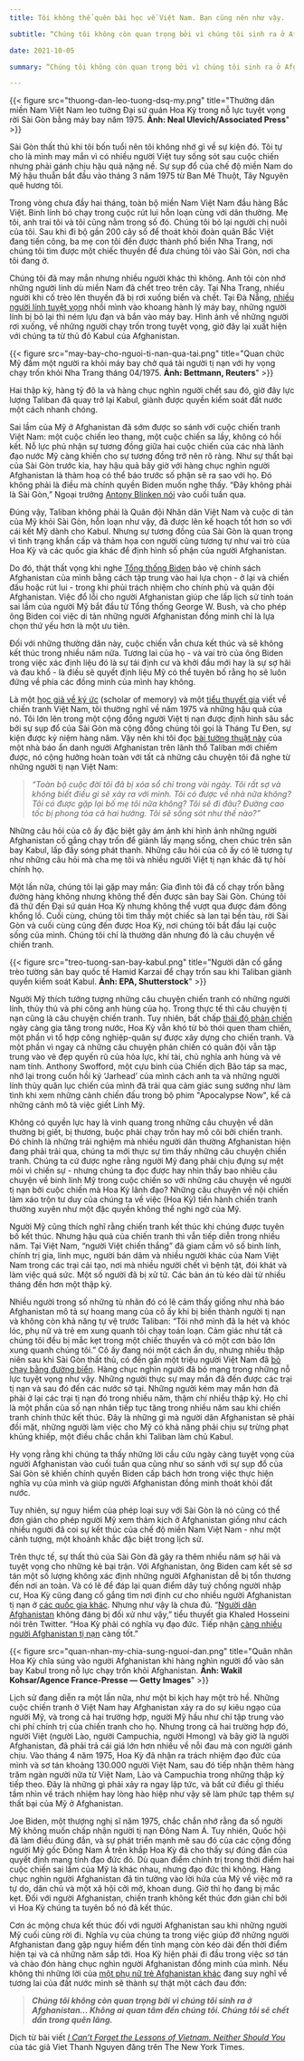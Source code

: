 ```yaml
---
title: Tôi không thể quên bài học về Việt Nam. Bạn cũng nên như vậy.

subtitle: “Chúng tôi không còn quan trọng bởi vì chúng tôi sinh ra ở Afghanistan… Không ai quan tâm đến chúng tôi. Chúng tôi sẽ chết dần trong quên lãng."

date: 2021-10-05

summary: “Chúng tôi không còn quan trọng bởi vì chúng tôi sinh ra ở Afghanistan… Không ai quan tâm đến chúng tôi. Chúng tôi sẽ chết dần trong quên lãng."

---
```

{{< figure src="thuong-dan-leo-tuong-dsq-my.png" title="Thường dân miền Nam Việt Nam leo tường Đại sứ quán Hoa Kỳ trong nỗ lực tuyệt vọng rời Sài Gòn bằng máy bay năm 1975. **Ảnh: Neal Ulevich/Associated Press**" >}}

Sài Gòn thất thủ khi tôi bốn tuổi nên tôi không nhớ gì về sự kiện đó. Tôi tự cho là mình may mắn vì có nhiều người Việt tuy sống sót sau cuộc chiến nhưng phải gánh chịu hậu quả nặng nề. Sự sụp đổ của chế độ miền Nam do Mỹ hậu thuẫn bắt đầu vào tháng 3 năm 1975 từ Ban Mê Thuột, Tây Nguyên quê hương tôi. 

Trong vòng chưa đầy hai tháng, toàn bộ miền Nam Việt Nam đầu hàng Bắc Việt. Binh lính bỏ chạy trong cuộc rút lui hỗn loạn cùng với dân thường. Mẹ tôi, anh trai tôi và tôi cũng nằm trong số đó. Chúng tôi bỏ lại người chị nuôi của tôi. Sau khi đi bộ gần 200 cây số để thoát khỏi đoàn quân Bắc Việt đang tiến công, ba mẹ con tôi đến được thành phố biển Nha Trang, nơi chúng tôi tìm được một chiếc thuyền để đưa chúng tôi vào Sài Gòn, nơi cha tôi đang ở.

Chúng tôi đã may mắn nhưng nhiều người khác thì không. Anh tôi còn nhớ những người lính dù miền Nam đã chết treo trên cây. Tại Nha Trang, nhiều người khi cố trèo lên thuyền đã bị rơi xuống biển và chết. Tại Đà Nẵng, [nhiều người lính tuyệt vọng](https://sanfrancisco.cbslocal.com/2015/04/29/pan-am-stewardesses-recall-refugee-rescue-mission-40-years-after-fall-of-saigon/) nhồi mình vào khoang hành lý máy bay, những người lính bị bỏ lại thì ném lựu đạn và bắn vào máy bay. Hình ảnh về những người rơi xuống, về những người chạy trốn trong tuyệt vọng, giờ đây lại xuất hiện với chúng ta từ thủ đô Kabul của Afghanistan. 

{{< figure src="may-bay-cho-nguoi-ti-nan-qua-tai.png" title="Quan chức Mỹ đấm một người ra khỏi máy bay chở quá tải người tị nạn với hy vọng chạy trốn khỏi Nha Trang tháng 04/1975. **Ảnh: Bettmann, Reuters**" >}}

Hai thập kỷ, hàng tỷ đô la và hàng chục nghìn người chết sau đó, giờ đây lực lượng Taliban đã quay trở lại Kabul, giành được quyền kiểm soát đất nước một cách nhanh chóng.

Sai lầm của Mỹ ở Afghanistan đã sớm được so sánh với cuộc chiến tranh Việt Nam: một cuộc chiến leo thang, một cuộc chiến sa lầy, không có hồi kết. Nỗ lực phủ nhận sự tương đồng giữa hai cuộc chiến của các nhà lãnh đạo nước Mỹ càng khiến cho sự tương đồng trở nên rõ ràng. Như sự thất bại của Sài Gòn trước kia, hay hậu quả bây giờ với hàng chục nghìn người Afghanistan là thảm hoạ có thể báo trước số phận sẽ ra sao với họ. Đó không phải là điều mà chính quyền Biden muốn nghe thấy. “Đây không phải là Sài Gòn,” Ngoại trưởng [Antony Blinken nói](https://www.cnn.com/videos/world/2021/08/15/antony-blinken-afghanistan-is-not-saigon-sot-sotu-vpx.cnn/video/playlists/around-the-world/) vào cuối tuần qua.

Đúng vậy, Taliban không phải là Quân đội Nhân dân Việt Nam và cuộc di tản của Mỹ khỏi Sài Gòn, hỗn loạn như vậy, đã được lên kế hoạch tốt hơn so với cái kết Mỹ dành cho Kabul. Nhưng sự tương đồng của Sài Gòn là quan trọng vì tình trạng khẩn cấp và thảm họa con người cũng tương tự như vai trò của Hoa Kỳ và các quốc gia khác để định hình số phận của người Afghanistan. 

Do đó, thật thất vọng khi nghe [Tổng thống Biden](https://www.c-span.org/video/?514113-1/president-biden-remarks-afghanistan) bảo vệ chính sách Afghanistan của mình bằng cách tập trung vào hai lựa chọn - ở lại và chiến đấu hoặc rút lui - trong khi phủi trách nhiệm cho chính phủ và quân đội Afghanistan. Việc đổ lỗi cho người Afghanistan giúp che lấp lịch sử tính toán sai lầm của người Mỹ bắt đầu từ Tổng thống George W. Bush, và cho phép ông Biden coi việc di tản những người Afghanistan đồng minh chỉ là lựa chọn thứ yếu hơn là một ưu tiên.

Đối với những thường dân này, cuộc chiến vẫn chưa kết thúc và sẽ không kết thúc trong nhiều năm nữa. Tương lai của họ - và vai trò của ông Biden trong việc xác định liệu đó là sự tái định cư và khởi đầu mới hay là sự sợ hãi và đau khổ - là điều sẽ quyết định liệu Mỹ có thể tuyên bố rằng họ sẽ luôn đứng về phía các đồng minh của mình hay không.

Là một [học giả về ký ức](https://bookshop.org/books/nothing-ever-dies-vietnam-and-the-memory-of-war/9780674979840) (scholar of memory) và một [tiểu thuyết gia](https://bookshop.org/books/the-sympathizer-a-novel-pulitzer-prize-for-fiction/9780802124944) viết về chiến tranh Việt Nam, tôi thường nghĩ về năm 1975 và những hậu quả của nó. Tôi lớn lên trong một cộng đồng người Việt tị nạn được định hình sâu sắc bởi sự sụp đổ của Sài Gòn mà cộng đồng chúng tôi gọi là Tháng Tư Đen, sự kiện được kỷ niệm hàng năm. Vậy nên khi tôi đọc [bài tường thuật này](https://www.theguardian.com/global-development/2021/aug/10/please-pray-for-me-female-reporter-being-hunted-by-the-taliban-tells-her-story) của một nhà báo ẩn danh người Afghanistan trên lãnh thổ Taliban mới chiếm được, nó cộng hưởng hoàn toàn với tất cả những câu chuyện tôi đã nghe từ những người tị nạn Việt Nam: 

> *“Toàn bộ cuộc đời tôi đã bị xóa sổ chỉ trong vài ngày. Tôi rất sợ và không biết điều gì sẽ xảy ra với mình. Tôi có được về nhà nữa không? Tôi có được gặp lại bố mẹ tôi nữa không? Tôi sẽ đi đâu? Đường cao tốc bị phong tỏa cả hai hướng. Tôi sẽ sống sót như thế nào?”*

Những câu hỏi của cô ấy đặc biệt gây ám ảnh khi hình ảnh những người Afghanistan cố gắng chạy trốn để giành lấy mạng sống, chen chúc trên sân bay Kabul, lấp đầy sóng phát thanh. Những câu hỏi của cô ấy có lẽ tương tự như những câu hỏi mà cha mẹ tôi và nhiều người Việt tị nạn khác đã tự hỏi chính họ.

Một lần nữa, chúng tôi lại gặp may mắn: Gia đình tôi đã cố chạy trốn bằng đường hàng không nhưng không thể đến được sân bay Sài Gòn. Chúng tôi đã thử đến Đại sứ quán Hoa Kỳ nhưng không thể vượt qua được đám đông khổng lồ. Cuối cùng, chúng tôi tìm thấy một chiếc sà lan tại bến tàu, rời Sài Gòn và cuối cùng cũng đến được Hoa Kỳ, nơi chúng tôi bắt đầu lại cuộc sống của mình. Chúng tôi chỉ là thường dân nhưng đó là câu chuyện về chiến tranh.

{{< figure src="treo-tuong-san-bay-kabul.png" title="Người dân cố gắng trèo tường sân bay quốc tế Hamid Karzai để chạy trốn sau khi Taliban giành quyền kiểm soát Kabul. **Ảnh: EPA, Shutterstock**" >}}

Người Mỹ thích tưởng tượng những câu chuyện chiến tranh có những người lính, thủy thủ và phi công anh hùng của họ. Trong thực tế thì câu chuyện tị nạn cũng là câu chuyện chiến tranh. Tuy nhiên, bất chấp [thái độ phản chiến](https://www.forbes.com/sites/bowmanmarsico/2021/07/08/the-war-in-afghanistan-a-polling-post-mortem/?sh=7a2a4a406214) ngày càng gia tăng trong nước, Hoa Kỳ vẫn khó từ bỏ thói quen tham chiến, một phần vì tổ hợp công nghiệp-quân sự được xây dựng cho chiến tranh. Và một phần vì ngay cả những câu chuyện phản chiến có quân đội vẫn tập trung vào vẻ đẹp quyến rũ của hỏa lực, khí tài, chủ nghĩa anh hùng và vẻ nam tính. Anthony Swofford, một cựu binh của Chiến dịch Bão táp sa mạc, nhớ lại trong cuốn hồi ký ‘Jarhead’ của mình cách anh ta và những người lính thủy quân lục chiến của mình đã trải qua cảm giác sung sướng như làm tình khi xem những cảnh chiến đấu trong bộ phim "Apocalypse Now", kể cả những cảnh mô tả việc giết Lính Mỹ.

Không có quyền lực hay là vinh quang trong những câu chuyện về dân thường bị giết, bị thương, buộc phải chạy trốn hay mồ côi bởi chiến tranh. Đó chính là những trải nghiệm mà nhiều người dân thường Afghanistan hiện đang phải trải qua, chúng ta mới thực sự tìm thấy những câu chuyện chiến tranh. Chúng ta cứ được nghe rằng người Mỹ đang phải chịu đựng sự mệt mỏi vì chiến sự - nhưng chúng ta đọc được hay nhìn thấy bao nhiêu câu chuyện về binh lính Mỹ trong cuộc chiến so với những câu chuyện về người tị nạn bởi cuộc chiến mà Hoa Kỳ lãnh đạo? Những câu chuyện về nội chiến làm xáo trộn tư duy của chúng ta về việc (Hoa Kỳ) tiến hành chiến tranh thường xuyên như một đặc quyền không thể nghi ngờ của Mỹ.

Người Mỹ cũng thích nghĩ rằng chiến tranh kết thúc khi chúng được tuyên bố kết thúc. Nhưng hậu quả của chiến tranh thì vẫn tiếp diễn trong nhiều năm. Tại Việt Nam, “người Việt chiến thắng” đã giam cầm vô số binh lính, chính trị gia, linh mục, người bán dâm và nhiều người khác của Nam Việt Nam trong các trại cải tạo, nơi mà nhiều người chết vì bệnh tật, đói khát và làm việc quá sức. Một số người đã bị xử tử. Các bản án tù kéo dài từ nhiều tháng đến hơn một thập kỷ.

Nhiều người trong số những tù nhân đó có lẽ cảm thấy giống như nhà báo Afghanistan mô tả sự hoang mang của cô ấy khi bị biến thành người tị nạn và không còn khả năng tự vệ trước Taliban: “Tôi nhớ mình đã la hét và khóc lóc, phụ nữ và trẻ em xung quanh tôi chạy toán loạn. Cảm giác như tất cả chúng tôi đều bị mắc kẹt trong một chiếc thuyền và có một cơn bão lớn xung quanh chúng tôi.” Cô ấy đang nói một cách ẩn dụ, nhưng nhiều thập niên sau khi Sài Gòn thất thủ, có đến gần một triệu người Việt Nam đã [bỏ chạy bằng đường biển](https://www.unhcr.org/3ebf9bad0.pdf). Hàng chục nghìn người đã bỏ mạng trong những nỗ lực tuyệt vọng như vậy. Những người thực sự may mắn đã đến được các trại tị nạn và sau đó đến các nước sở tại. Những người kém may mắn hơn đã phải ở lại các trại tị nạn đó trong nhiều năm, thậm chí nhiều thập kỷ. Họ chỉ là một phần của số nạn nhân tiếp tục tăng trong nhiều năm sau khi chiến tranh chính thức kết thúc. Đây là những gì mà người dân Afghanistan sẽ phải đối mặt, những người làm việc cho Mỹ có khả năng phải chịu sự trừng phạt khủng khiếp, một điều chắc chắn khi Taliban làm chủ Kabul.

Hy vọng rằng khi chúng ta thấy những lời cầu cứu ngày càng tuyệt vọng của người Afghanistan vào cuối tuần qua cũng như so sánh với sự sụp đổ của Sài Gòn sẽ khiến chính quyền Biden cấp bách hơn trong việc thực hiện nghĩa vụ của mình và giúp người Afghanistan đồng minh thoát khỏi đất nước.

Tuy nhiên, sự nguy hiểm của phép loại suy với Sài Gòn là nó cũng có thể đơn giản cho phép người Mỹ xem thảm kịch ở Afghanistan giống như cách nhiều người đã coi sự kết thúc của chế độ miền Nam Việt Nam - như một cảnh tượng, một khoảnh khắc đặc biệt trong lịch sử.

Trên thực tế, sự thất thủ của Sài Gòn đã gây ra thêm nhiều năm sợ hãi và tuyệt vọng cho những kẻ bại trận. Với Afghanistan, ông Biden cam kết sẽ sơ tán một số lượng không xác định những người Afghanistan dễ bị tổn thương đến nơi an toàn. Và có lẽ để đáp lại quan điểm dây tuý chống người nhập cư, Hoa Kỳ cũng đang cố gắng tìm nơi định cư cho nhiều người Afghanistan tị nạn ở [các quốc gia khác](https://www.reuters.com/world/asia-pacific/desperation-us-scours-countries-willing-house-afghan-refugees-2021-08-13/). Nhưng như vậy là chưa đủ. “[Người dân Afghanistan](https://twitter.com/khaledhosseini/status/1426940607780458500) không đáng bị đối xử như vậy,” tiểu thuyết gia Khaled Hosseini nói trên Twitter. “Hoa Kỳ phải có nghĩa vụ đạo đức. Tiếp nhận [càng nhiều người Afghanistan tị nạn](https://twitter.com/khaledhosseini/status/1427306602755891201) càng tốt.” 

{{< figure src="quan-nhan-my-chia-sung-nguoi-dan.png" title="Quân nhân Hoa Kỳ chĩa súng vào người Afghanistan khi hàng nghìn người đổ vào sân bay Kabul trong nỗ lực chạy trốn khỏi Afghanistan. **Ảnh: Wakil Kohsar/Agence France-Presse — Getty Images**" >}}

Lịch sử đang diễn ra một lần nữa, như một bi kịch hay một trò hề. Những cuộc chiến tranh ở Việt Nam hay Afghanistan xảy ra do sự kiêu ngạo của người Mỹ, và trong cả hai trường hợp, người Mỹ hầu như chỉ tập trung vào chi phí chính trị của chiến tranh cho họ. Nhưng trong cả hai trường hợp đó, người Việt (người Lào, người Campuchia, người Hmong) và bây giờ là người Afghanistan, đã phải trả cái giá lớn hơn nhiều về nỗi đau mà con người gánh chịu. Vào tháng 4 năm 1975, Hoa Kỳ đã nhận ra trách nhiệm đạo đức của mình và sơ tán khoảng 130.000 người Việt Nam, sau đó tiếp nhận thêm hàng trăm ngàn người nữa từ Việt Nam, Lào và Campuchia trong những thập kỷ tiếp theo. Đây là những gì phải xảy ra ngay lập tức, và bất cứ điều gì thiếu tầm nhìn về trách nhiệm hay lòng hào hiệp như vậy sẽ làm phức tạp thêm sự thất bại của Mỹ ở Afghanistan.

Joe Biden, một thượng nghị sĩ năm 1975, chắc chắn nhớ rằng đa số người Mỹ không muốn chấp nhận người tị nạn Đông Nam Á. Tuy nhiên, Quốc hội đã làm điều đúng đắn, và sự phát triển mạnh mẽ sau đó của các cộng đồng người Mỹ gốc Đông Nam Á trên khắp Hoa Kỳ đã cho thấy sự đúng đắn của quyết định mang tính đạo đức đó. Dù quan điểm chính trị trong thời điểm hai cuộc chiến sai lầm của Mỹ là khác nhau, nhưng đạo đức thì không. Hàng chục nghìn người Afghanistan đã tin tưởng vào lời hứa của Mỹ về việc mở ra tự do, dân chủ và một xã hội cởi mở, khoan dung. Giờ thì họ đang bị mắc kẹt. Đối với người Afghanistan, chiến tranh không kết thúc đơn giản chỉ bởi vì Hoa Kỳ chúng ta tuyên bố nó đã kết thúc.

Cơn ác mộng chưa kết thúc đối với người Afghanistan sau khi những người Mỹ cuối cùng rời đi. Nghĩa vụ của chúng ta trong việc giúp đỡ những người Afghanistan đang gặp nguy hiểm đến tính mạng còn kéo dài đến thời điểm hiện tại và cả những năm sắp tới. Hoa Kỳ hiện phải đi đầu trong việc sơ tán và chào đón hàng chục nghìn người Afghanistan đồng minh của mình. Nếu không thì những lời của [một phụ nữ trẻ Afghanistan khác](https://twitter.com/khaledhosseini/status/1426660888874950658) đang suy nghĩ về tương lai của đất nước mình sẽ thành sự thật một cách đau đớn: 

> ***Chúng tôi không còn quan trọng bởi vì chúng tôi sinh ra ở Afghanistan… Không ai quan tâm đến chúng tôi. Chúng tôi sẽ chết dần trong quên lãng.***

Dịch từ bài viết *[I Can’t Forget the Lessons of Vietnam. Neither Should You](https://www.nytimes.com/2021/08/19/opinion/afghanistan-vietnam-war-refugees.html)* của tác giả Viet Thanh Nguyen đăng trên The New York Times. 